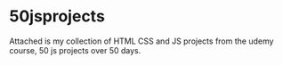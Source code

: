 # 50jsprojects

Attached is my collection of HTML CSS and JS projects from the udemy course, 50 js projects over 50 days.
